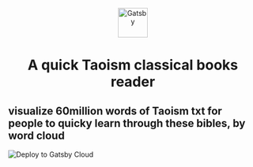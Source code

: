 <p align="center">
  <a href="https://www.gatsbyjs.com/?utm_source=starter&utm_medium=readme&utm_campaign=minimal-starter">
    <img alt="Gatsby" src="https://www.gatsbyjs.com/Gatsby-Monogram.svg" width="60" />
  </a>
</p>
<h1 align="center">
  A quick Taoism classical books reader
</h1>

## visualize 60million words of Taoism txt for people to quicky learn through these bibles, by word cloud

<img src="https://user-images.githubusercontent.com/4074967/198817207-e41783f3-6096-4e3c-a39d-6f8b53561188.svg" alt="Deploy to Gatsby Cloud">
